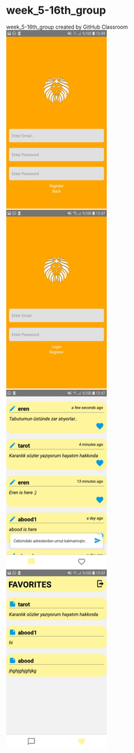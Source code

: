 # week_5-16th_group
week_5-16th_group created by GitHub Classroom<br/>
<img src="Sign.jpg" width=270 height=480>
<img src="Login.jpg" width=270 height=480>
<img src="Main.jpg" width=270 height=480>
<img src="Favorites.jpg" width=270 height=480>
